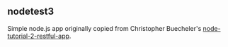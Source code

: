 nodetest3
---------

Simple node.js app originally copied from Christopher Buecheler's <a href="https://github.com/cwbuecheler/node-tutorial-2-restful-app">node-tutorial-2-restful-app</a>.
